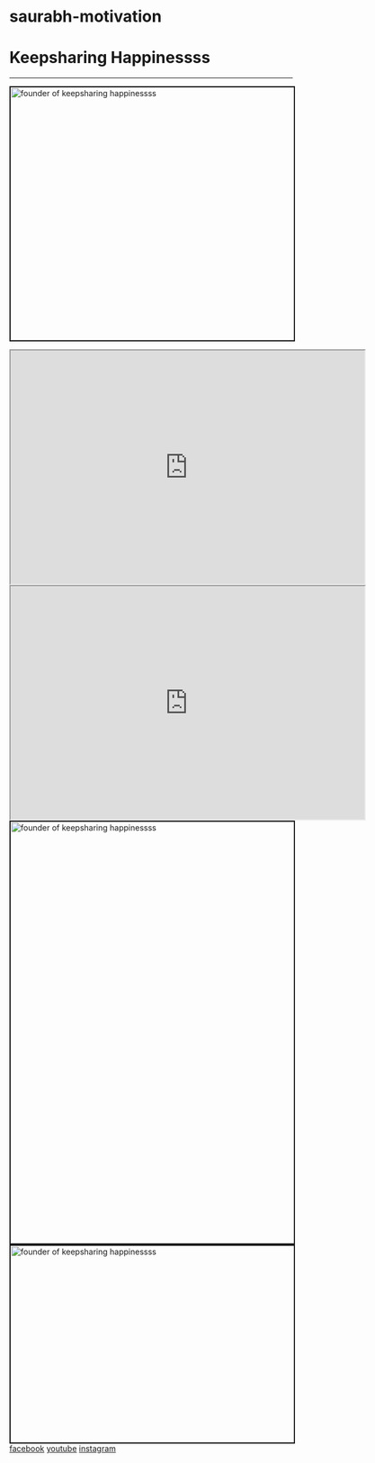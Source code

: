 # saurabh-motivation
<html>
<head>
<title>motivation</title>
<h1>Keepsharing Happinessss</h1 >    <script src="https://kit.fontawesome.com/f2888bf458.js"></script>

<!--<style type ="text/css">
h1{ font-size:50px;
font-family:"comic sans ms"; 
color:black;
text-shadow: 5px 0px 0px   ;}-->
<link rel="stylesheet" type="text/css" href="style.css"/>
</style>
</head>
<body><hr/>
<img border=2px src="s.jpeg"  height=450 width=1335 title="founder of keepsharing happinessss"/>
<p></p>

<iframe width="630" height="415" 
src="https://youtube.com/embed/xOHfejpKyw8"  >
</iframe>
<iframe width="630" height="415" 
 src="https://youtube.com/embed/yrNMzWiqU5c " autoplay="yes">
 <p>fg</p>
</iframe>

<img border=2px src="p.jpeg"  height=750 width=1335 title="founder of keepsharing happinessss"/>
<img border=2px src="e.jpeg"  height=350 width=1335 title="founder of keepsharing happinessss"/>
<div class="icons">
<a href="https://www.facebook.com/sourabhmeena00005/"class="facebook" >facebook<i class="fab fa-facebook-square"></i></a>
<a href="https://www.youtube.com/channel/UCuud1JbTqreI-1w0Pl0UUng" class="youtube" >youtube<i class="fab fa-youtube"></i></a>
<a href="https://www.instagram.com/keepsharinghappiness/" class="instagram" >instagram<i class="fab fa-instagram"></i></a>
</div>
</body>
</html>

